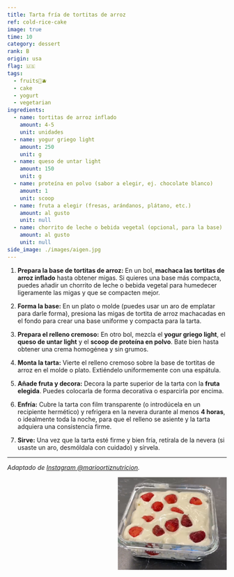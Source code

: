 ```yaml
---
title: Tarta fría de tortitas de arroz
ref: cold-rice-cake
image: true  
time: 10 
category: dessert  
rank: B  
origin: usa  
flag: 🇺🇸
tags:  
  - fruits🍒🫐  
  - cake
  - yogurt  
  - vegetarian    
ingredients:
  - name: tortitas de arroz inflado
    amount: 4-5
    unit: unidades
  - name: yogur griego light
    amount: 250
    unit: g
  - name: queso de untar light
    amount: 150
    unit: g
  - name: proteína en polvo (sabor a elegir, ej. chocolate blanco)
    amount: 1
    unit: scoop
  - name: fruta a elegir (fresas, arándanos, plátano, etc.)
    amount: al gusto
    unit: null
  - name: chorrito de leche o bebida vegetal (opcional, para la base)
    amount: al gusto
    unit: null
side_image: ./images/aigen.jpg  
---
```


1.  **Prepara la base de tortitas de arroz:** En un bol, **machaca las tortitas de arroz inflado** hasta obtener migas. Si quieres una base más compacta, puedes añadir un chorrito de leche o bebida vegetal para humedecer ligeramente las migas y que se compacten mejor.

2.  **Forma la base:** En un plato o molde (puedes usar un aro de emplatar para darle forma), presiona las migas de tortita de arroz machacadas en el fondo para crear una base uniforme y compacta para la tarta.

3.  **Prepara el relleno cremoso:** En otro bol, mezcla el **yogur griego light**, el **queso de untar light** y el **scoop de proteína en polvo**. Bate bien hasta obtener una crema homogénea y sin grumos.

4.  **Monta la tarta:** Vierte el relleno cremoso sobre la base de tortitas de arroz en el molde o plato. Extiéndelo uniformemente con una espátula.

5.  **Añade fruta y decora:** Decora la parte superior de la tarta con la **fruta elegida**. Puedes colocarla de forma decorativa o esparcirla por encima.

6.  **Enfría:** Cubre la tarta con film transparente (o introdúcela en un recipiente hermético) y refrigera en la nevera durante al menos **4 horas**, o idealmente toda la noche, para que el relleno se asiente y la tarta adquiera una consistencia firme.

7.  **Sirve:** Una vez que la tarta esté firme y bien fría, retírala de la nevera (si usaste un aro, desmóldala con cuidado) y sírvela.

---

_Adaptado de [Instagram @marioortiznutricion](https://www.instagram.com/reel/DMnzfbwIxe9/?utm_source=ig_web_copy_link)._


<img src="images/cold_rice_cake.png" style="width:250px; float:right;"/>

